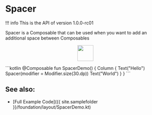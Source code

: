 # Spacer

!!! info
    This is the API of version 1.0.0-rc01

Spacer is a Composable that can be used when you want to add an additional space between Composables

<p align="center">
  <img src ="../{{ site.images }}/foundation/layout/spacer/spacedemo.png" height=50 width=50 />
</p>
```kotlin
@Composable
fun SpacerDemo() {
    Column {
        Text("Hello")
        Spacer(modifier = Modifier.size(30.dp))
        Text("World")
    }
}
```


## See also:
* [Full Example Code]({{ site.samplefolder }}/foundation/layout/SpacerDemo.kt)
